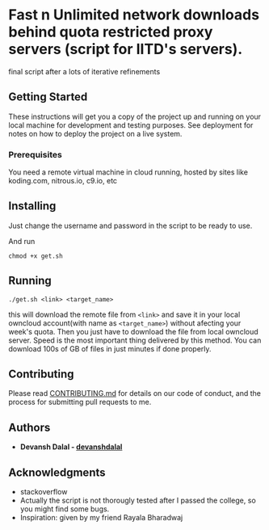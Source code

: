 # Fast n Unlimited network downloads behind quota restricted proxy servers (script for IITD's servers). 

final script after a lots of iterative refinements

## Getting Started

These instructions will get you a copy of the project up and running on your local machine for development and testing purposes. See deployment for notes on how to deploy the project on a live system.

### Prerequisites

You need a remote virtual machine in cloud running, hosted by sites like koding.com, nitrous.io, c9.io, etc

## Installing

Just change the username and password in the script to be ready to use.

And run
```
chmod +x get.sh
```


## Running


```
./get.sh <link> <target_name>
```

this will download the remote file from ```<link>``` and save it in your local owncloud account(with name as ```<target_name>```) without afecting your week's quota. Then you just have to download the file from local owncloud server. Speed is the most important thing delivered by this method. You can download 100s of GB of files in just minutes if done properly.   



## Contributing

Please read [CONTRIBUTING.md](https://gist.github.com/PurpleBooth/b24679402957c63ec426) for details on our code of conduct, and the process for submitting pull requests to me.

## Authors

* **Devansh Dalal - [devanshdalal](https://github.com/devanshdalal)**


## Acknowledgments

* stackoverflow
* Actually the script is not thorougly tested after I passed the college, so you might find some bugs. 
* Inspiration: given by my friend Rayala Bharadwaj
